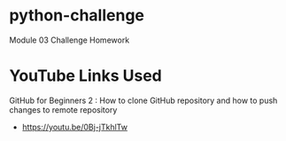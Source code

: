 # python-challenge
Module 03 Challenge Homework


# YouTube Links Used
 GitHub for Beginners 2 : How to clone GitHub repository and how to push changes to remote repository
 * https://youtu.be/0Bj-jTkhlTw